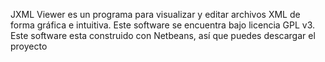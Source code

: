 JXML Viewer es un programa para visualizar y editar archivos XML de forma gráfica e intuitiva. Este software se encuentra bajo licencia GPL v3. Este software esta construido con Netbeans, así que puedes descargar el proyecto